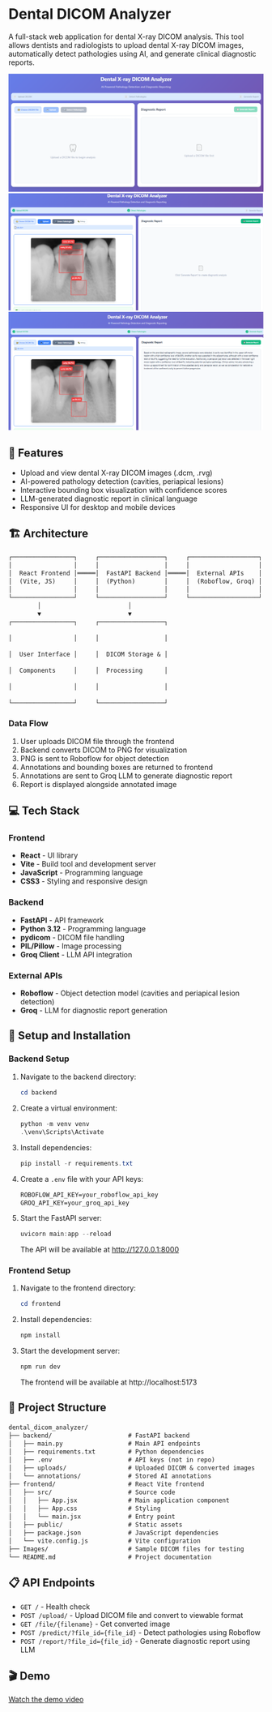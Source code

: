 # Dental DICOM Analyzer

A full-stack web application for dental X-ray DICOM analysis. This tool allows dentists and radiologists to upload dental X-ray DICOM images, automatically detect pathologies using AI, and generate clinical diagnostic reports.

![Dental DICOM Analyzer Dashboard](./screenshot/ss2.png)
![Pathology Detection](./screenshot/image.png)
![Diagnostic Report](./screenshot/ss1.png)

## 🚀 Features
- Upload and view dental X-ray DICOM images (.dcm, .rvg)
- AI-powered pathology detection (cavities, periapical lesions)
- Interactive bounding box visualization with confidence scores
- LLM-generated diagnostic report in clinical language
- Responsive UI for desktop and mobile devices

## 🏗️ Architecture

```
┌─────────────────┐     ┌──────────────────┐     ┌───────────────────┐
│                 │     │                  │     │                   │
│  React Frontend │═════│  FastAPI Backend │═════│  External APIs    │
│  (Vite, JS)     │     │  (Python)        │     │  (Roboflow, Groq) │
│                 │     │                  │     │                   │
└─────────────────┘     └──────────────────┘     └───────────────────┘
        │                        │                        
        ▼                        ▼                        
┌─────────────────┐     ┌──────────────────┐             

│                 │     │                  │             

│  User Interface │     │  DICOM Storage & │             

│  Components     │     │  Processing      │             

│                 │     │                  │             

└─────────────────┘     └──────────────────┘             
```

### Data Flow
1. User uploads DICOM file through the frontend
2. Backend converts DICOM to PNG for visualization
3. PNG is sent to Roboflow for object detection
4. Annotations and bounding boxes are returned to frontend
5. Annotations are sent to Groq LLM to generate diagnostic report
6. Report is displayed alongside annotated image

## 💻 Tech Stack

### Frontend
- **React** - UI library
- **Vite** - Build tool and development server
- **JavaScript** - Programming language
- **CSS3** - Styling and responsive design

### Backend
- **FastAPI** - API framework
- **Python 3.12** - Programming language
- **pydicom** - DICOM file handling
- **PIL/Pillow** - Image processing
- **Groq Client** - LLM API integration

### External APIs
- **Roboflow** - Object detection model (cavities and periapical lesion detection)
- **Groq** - LLM for diagnostic report generation

## 🔧 Setup and Installation

### Backend Setup
1. Navigate to the backend directory:
   ```powershell
   cd backend
   ```

2. Create a virtual environment:
   ```powershell
   python -m venv venv
   .\venv\Scripts\Activate
   ```

3. Install dependencies:
   ```powershell
   pip install -r requirements.txt
   ```

4. Create a `.env` file with your API keys:
   ```
   ROBOFLOW_API_KEY=your_roboflow_api_key
   GROQ_API_KEY=your_groq_api_key
   ```

5. Start the FastAPI server:
   ```powershell
   uvicorn main:app --reload
   ```
   The API will be available at http://127.0.0.1:8000

### Frontend Setup
1. Navigate to the frontend directory:
   ```powershell
   cd frontend
   ```

2. Install dependencies:
   ```powershell
   npm install
   ```

3. Start the development server:
   ```powershell
   npm run dev
   ```
   The frontend will be available at http://localhost:5173

## 📁 Project Structure
```
dental_dicom_analyzer/
├── backend/                     # FastAPI backend
│   ├── main.py                  # Main API endpoints
│   ├── requirements.txt         # Python dependencies
│   ├── .env                     # API keys (not in repo)
│   ├── uploads/                 # Uploaded DICOM & converted images
│   └── annotations/             # Stored AI annotations
├── frontend/                    # React Vite frontend
│   ├── src/                     # Source code
│   │   ├── App.jsx              # Main application component
│   │   ├── App.css              # Styling
│   │   └── main.jsx             # Entry point
│   ├── public/                  # Static assets
│   ├── package.json             # JavaScript dependencies
│   └── vite.config.js           # Vite configuration
├── Images/                      # Sample DICOM files for testing
└── README.md                    # Project documentation
```

## 📋 API Endpoints
- `GET /` - Health check
- `POST /upload/` - Upload DICOM file and convert to viewable format
- `GET /file/{filename}` - Get converted image
- `POST /predict/?file_id={file_id}` - Detect pathologies using Roboflow
- `POST /report/?file_id={file_id}` - Generate diagnostic report using LLM

## 🎬 Demo

[Watch the demo video](https://drive.google.com/file/d/1W7hPBOHlx_TzfP7jMQi-OSPN8qugSnID/view?usp=sharing)




